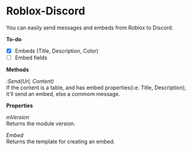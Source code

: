 # Roblox-Discord

You can easily send messages and embeds from Roblox to Discord.

**To-do**

- [x] Embeds (Title, Description, Color)
- [ ] Embed fields

**Methods**

*:Send(Url, Content)* <br>
If the content is a table, and has embed properties(i.e. Title, Description), it'll send an embed, else a commom message.

**Properties**

 *mVersion* <br>
Returns the module version.

 *Embed* <br>
Returns the template for creating an embed.
